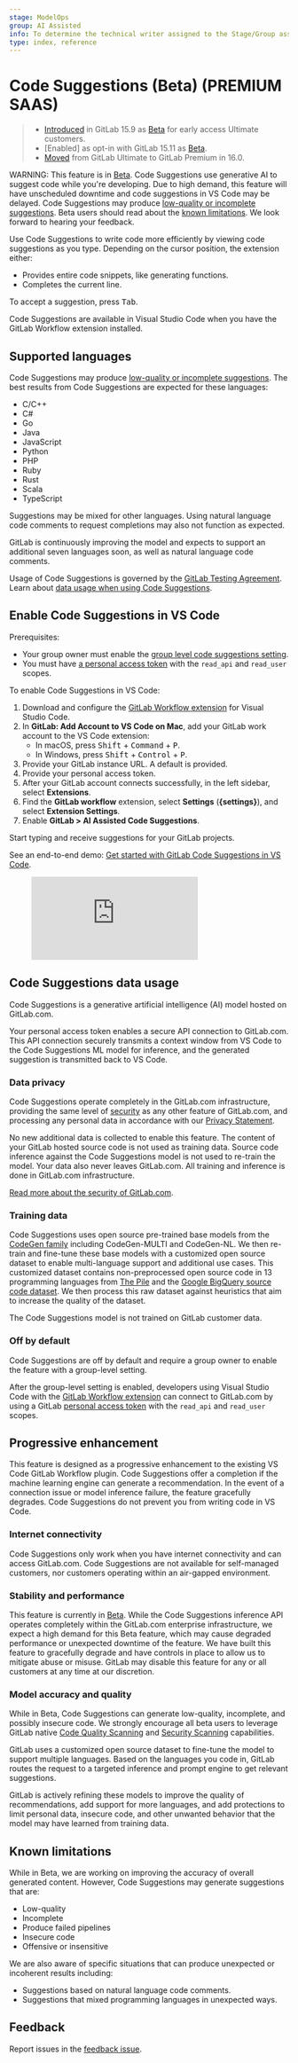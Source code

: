 ```yaml
---
stage: ModelOps
group: AI Assisted
info: To determine the technical writer assigned to the Stage/Group associated with this page, see https://about.gitlab.com/handbook/product/ux/technical-writing/#assignments
type: index, reference
---
```


# Code Suggestions (Beta) **(PREMIUM SAAS)**

> - [Introduced](https://about.gitlab.com/releases/2023/02/22/gitlab-15-9-released/#code-suggestions-available-in-closed-beta) in GitLab 15.9 as [Beta](/ee/policy/alpha-beta-support.md#beta) for early access Ultimate customers.
> - [Enabled] as opt-in with GitLab 15.11 as [Beta](/ee/policy/alpha-beta-support.md#beta).
> - [Moved](https://gitlab.com/gitlab-org/gitlab/-/issues/408158) from GitLab Ultimate to GitLab Premium in 16.0.

WARNING:
This feature is in [Beta](/ee/policy/alpha-beta-support.md#beta). Code Suggestions use generative AI to suggest code while you're developing. Due to high demand, this feature will have unscheduled downtime and code suggestions in VS Code may be delayed. Code Suggestions may produce [low-quality or incomplete suggestions](#model-accuracy-and-quality). Beta users should read about the [known limitations](#known-limitations). We look forward to hearing your feedback.

Use Code Suggestions to write code more efficiently by viewing code suggestions
as you type. Depending on the cursor position, the extension either:

- Provides entire code snippets, like generating functions.
- Completes the current line.

To accept a suggestion, press <kbd>Tab</kbd>.

Code Suggestions are available in Visual Studio Code when you have the GitLab Workflow extension installed.

## Supported languages

Code Suggestions may produce [low-quality or incomplete suggestions](#model-accuracy-and-quality). The best results from Code Suggestions are expected for these languages:

- C/C++
- C#
- Go
- Java
- JavaScript
- Python
- PHP
- Ruby
- Rust
- Scala
- TypeScript

Suggestions may be mixed for other languages. Using natural language code comments to request completions may also not function as expected.

GitLab is continuously improving the model and expects to support an additional seven languages soon, as well as natural language code comments.

Usage of Code Suggestions is governed by the [GitLab Testing Agreement](https://about.gitlab.com/handbook/legal/testing-agreement/). Learn about [data usage when using Code Suggestions](#code-suggestions-data-usage).

## Enable Code Suggestions in VS Code

Prerequisites:

- Your group owner must enable the [group level code suggestions setting](../../group/manage.md#group-code-suggestions).
- You must have [a personal access token](../../profile/personal_access_tokens.md#create-a-personal-access-token) with the `read_api` and `read_user` scopes.

To enable Code Suggestions in VS Code:

1. Download and configure the
   [GitLab Workflow extension](https://marketplace.visualstudio.com/items?itemName=GitLab.gitlab-workflow)
   for Visual Studio Code.
1. In **GitLab: Add Account to VS Code on Mac**, add your GitLab work account to the VS Code extension:
   - In macOS, press <kbd>Shift</kbd> + <kbd>Command</kbd> + <kbd>P</kbd>.
   - In Windows, press <kbd>Shift</kbd> + <kbd>Control</kbd> + <kbd>P</kbd>.
1. Provide your GitLab instance URL. A default is provided.
1. Provide your personal access token.
1. After your GitLab account connects successfully, in the left sidebar, select **Extensions**.
1. Find the **GitLab workflow** extension, select **Settings** (**{settings}**), and select **Extension Settings**.
1. Enable **GitLab > AI Assisted Code Suggestions**.

Start typing and receive suggestions for your GitLab projects.

<div class="video-fallback">
  See an end-to-end demo: <a href="https://www.youtube.com/watch?v=WnxBYxN2-p4">Get started with GitLab Code Suggestions in VS Code</a>.
</div>
<figure class="video-container">
  <iframe src="https://www.youtube-nocookie.com/embed/WnxBYxN2-p4" frameborder="0" allowfullscreen> </iframe>
</figure>

## Code Suggestions data usage

Code Suggestions is a generative artificial intelligence (AI) model hosted on GitLab.com.

Your personal access token enables a secure API connection to GitLab.com. This API connection securely transmits a context window from VS Code to the Code Suggestions ML model for inference, and the generated suggestion is transmitted back to VS Code.

### Data privacy

Code Suggestions operate completely in the GitLab.com infrastructure, providing the same level of [security](https://about.gitlab.com/security/) as any other feature of GitLab.com, and processing any personal data in accordance with our [Privacy Statement](https://about.gitlab.com/privacy/).

No new additional data is collected to enable this feature. The content of your GitLab hosted source code is not used as training data. Source code inference against the Code Suggestions model is not used to re-train the model. Your data also never leaves GitLab.com. All training and inference is done in GitLab.com infrastructure.

[Read more about the security of GitLab.com](https://about.gitlab.com/security/faq/).

### Training data

Code Suggestions uses open source pre-trained base models from the [CodeGen family](https://openreview.net/forum?id=iaYcJKpY2B_) including CodeGen-MULTI and CodeGen-NL. We then re-train and fine-tune these base models with a customized open source dataset to enable multi-language support and additional use cases. This customized dataset contains non-preprocessed open source code in 13 programming languages from [The Pile](https://pile.eleuther.ai/) and the [Google BigQuery source code dataset](https://cloud.google.com/blog/topics/public-datasets/github-on-bigquery-analyze-all-the-open-source-code). We then process this raw dataset against heuristics that aim to increase the quality of the dataset.

The Code Suggestions model is not trained on GitLab customer data.

### Off by default

Code Suggestions are off by default and require a group owner to enable the feature with a group-level setting.

After the group-level setting is enabled, developers using Visual Studio Code with the [GitLab Workflow extension](https://marketplace.visualstudio.com/items?itemName=GitLab.gitlab-workflow) can connect to GitLab.com by using a GitLab [personal access token](../../profile/personal_access_tokens.md#create-a-personal-access-token) with the `read_api` and `read_user` scopes.

## Progressive enhancement

This feature is designed as a progressive enhancement to the existing VS Code GitLab Workflow plugin. Code Suggestions offer a completion if the machine learning engine can generate a recommendation. In the event of a connection issue or model inference failure, the feature gracefully degrades. Code Suggestions do not prevent you from writing code in VS Code.

### Internet connectivity

Code Suggestions only work when you have internet connectivity and can access GitLab.com. Code Suggestions are not available for self-managed customers, nor customers operating within an air-gapped environment.

### Stability and performance

This feature is currently in [Beta](/ee/policy/alpha-beta-support.md#beta). While the Code Suggestions inference API operates completely within the GitLab.com enterprise infrastructure, we expect a high demand for this Beta feature, which may cause degraded performance or unexpected downtime of the feature. We have built this feature to gracefully degrade and have controls in place to allow us to mitigate abuse or misuse. GitLab may disable this feature for any or all customers at any time at our discretion.

### Model accuracy and quality

While in Beta, Code Suggestions can generate low-quality, incomplete, and possibly insecure code. We strongly encourage all beta users to leverage GitLab native [Code Quality Scanning](../../../ci/testing/code_quality.md) and [Security Scanning](../../application_security/index.md) capabilities.

GitLab uses a customized open source dataset to fine-tune the model to support multiple languages. Based on the languages you code in, GitLab routes the request to a targeted inference and prompt engine to get relevant suggestions.

GitLab is actively refining these models to improve the quality of recommendations, add support for more languages, and add protections to limit personal data, insecure code, and other unwanted behavior that the model may have learned from training data.

## Known limitations

While in Beta, we are working on improving the accuracy of overall generated content. However, Code Suggestions may generate suggestions that are:

- Low-quality
- Incomplete
- Produce failed pipelines
- Insecure code
- Offensive or insensitive

We are also aware of specific situations that can produce unexpected or incoherent results including:

- Suggestions based on natural language code comments.
- Suggestions that mixed programming languages in unexpected ways.

## Feedback

Report issues in the [feedback issue](https://gitlab.com/gitlab-org/gitlab/-/issues/405152).
